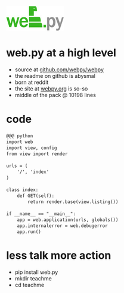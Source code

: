 <!SLIDE center>

![web.py](webpy.jpg)

<!SLIDE bullets transition=fade>

# web.py at a high level

* source at [github.com/webpy/webpy](https://github.com/webpy/webpy)
* the readme on github is abysmal
* born at reddit
* the site at [webpy.org](http://webpy.org) is so-so
* middle of the pack @ 10198 lines

<!SLIDE smaller transition=fade>

# code

	@@@ python
	import web
	import view, config
	from view import render

	urls = (
		'/', 'index'
	)

	class index:
		def GET(self):
			return render.base(view.listing())

	if __name__ == "__main__":
		app = web.application(urls, globals())
		app.internalerror = web.debugerror
		app.run()

<!SLIDE bullets transition=fade>

# less talk more action

* pip install web.py
* mkdir teachme
* cd teachme